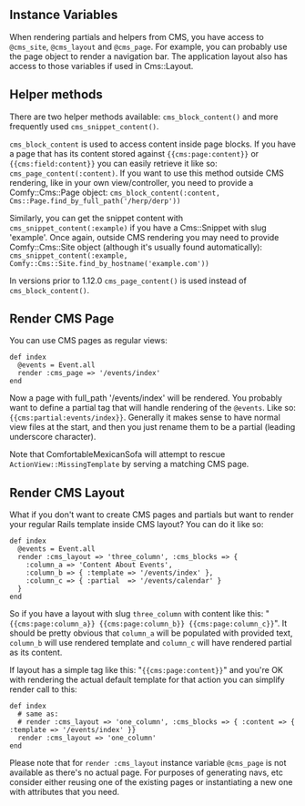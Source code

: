 ## Instance Variables
When rendering partials and helpers from CMS, you have access to `@cms_site`, `@cms_layout` and `@cms_page`. For example, you can probably use the page object to render a navigation bar. The application layout also has access to those variables if used in Cms::Layout.

## Helper methods
There are two helper methods available: `cms_block_content()` and more frequently used `cms_snippet_content()`.

`cms_block_content` is used to access content inside page blocks. If you have a page that has its content stored against `{{cms:page:content}}` or `{{cms:field:content}}` you can easily retrieve it like so: `cms_page_content(:content)`. If you want to use this method outside CMS rendering, like in your own view/controller, you need to provide a Comfy::Cms::Page object: `cms_block_content(:content, Cms::Page.find_by_full_path('/herp/derp'))`

Similarly, you can get the snippet content with `cms_snippet_content(:example)` if you have a Cms::Snippet with slug 'example'. Once again, outside CMS rendering you may need to provide Comfy::Cms::Site object (although it's usually found automatically): `cms_snippet_content(:example, Comfy::Cms::Site.find_by_hostname('example.com'))`

In versions prior to 1.12.0 `cms_page_content()` is used instead of `cms_block_content()`.

## Render CMS Page
You can use CMS pages as regular views:

    def index
      @events = Event.all
      render :cms_page => '/events/index'
    end
  
Now a page with full_path '/events/index' will be rendered. You probably want to define a partial tag that will handle rendering of the `@events`. Like so: `{{cms:partial:events/index}}`. Generally it makes sense to have normal view files at the start, and then you just rename them to be a partial (leading underscore character).

Note that ComfortableMexicanSofa will attempt to rescue `ActionView::MissingTemplate` by serving a matching CMS page.

## Render CMS Layout
What if you don't want to create CMS pages and partials but want to render your regular Rails template inside CMS layout? You can do it like so:
    
    def index
      @events = Event.all
      render :cms_layout => 'three_column', :cms_blocks => {
        :column_a => 'Content About Events',
        :column_b => { :template => '/events/index' },
        :column_c => { :partial  => '/events/calendar' }
      }
    end
    
So if you have a layout with slug `three_column` with content like this: "`{{cms:page:column_a}} {{cms:page:column_b}} {{cms:page:column_c}}`". It should be pretty obvious that `column_a` will be populated with provided text, `column_b` will use rendered template and `column_c` will have rendered partial as its content.

If layout has a simple tag like this: "`{{cms:page:content}}`" and you're OK with rendering the actual default template for that action you can simplify render call to this:

    def index
      # same as:
      # render :cms_layout => 'one_column', :cms_blocks => { :content => { :template => '/events/index' }}
      render :cms_layout => 'one_column'
    end
    
Please note that for `render :cms_layout` instance variable `@cms_page` is not available as there's no actual page. For purposes of generating navs, etc consider either reusing one of the existing pages or instantiating a new one with attributes that you need.